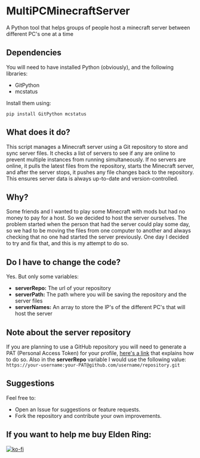 # MultiPCMinecraftServer
A Python tool that helps groups of people host a minecraft server between different PC's one at a time

## Dependencies
You will need to have installed Python (obviously), and the following libraries:
- GitPython
- mcstatus

Install them using:
```
pip install GitPython mcstatus
```

## What does it do?
This script manages a Minecraft server using a Git repository to store and sync server files. It checks a list of servers to see if any are online to prevent multiple instances from running simultaneously. If no servers are online, it pulls the latest files from the repository, starts the Minecraft server, and after the server stops, it pushes any file changes back to the repository. This ensures server data is always up-to-date and version-controlled.

## Why?
Some friends and I wanted to play some Minecraft with mods but had no money to pay for a host. So we decided to host the server ourselves. The problem started when the person that had the server could play some day, so we had to be moving the files from one computer to another and always checking that no one had started the server previously. One day I decided to try and fix that, and this is my attempt to do so.

## Do I have to change the code?
Yes. But only some variables:
- **serverRepo:** The url of your repository
- **serverPath:** The path where you will be saving the repository and the server files
- **serverNames:** An array to store the IP's of the different PC's that will host the server

## Note about the server repository
If you are planning to use a GitHub repository you will need to generate a PAT (Personal Access Token) for your profile, [here's a link](https://www.geeksforgeeks.org/how-to-generate-personal-access-token-in-github/) that explains how to do so.
Also in the **serverRepo** variable I would use the following value: 
```https://your-username:your-PAT@github.com/username/repository.git```

## Suggestions
Feel free to:
- Open an Issue for suggestions or feature requests.
- Fork the repository and contribute your own improvements.

## If you want to help me buy Elden Ring:
[![ko-fi](https://ko-fi.com/img/githubbutton_sm.svg)](https://ko-fi.com/J3J018V8XS)
